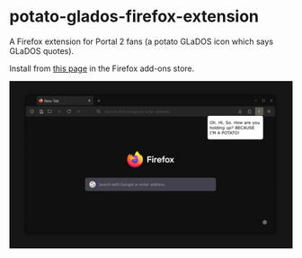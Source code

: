 # potato-glados-firefox-extension

A Firefox extension for Portal 2 fans (a potato GLaDOS icon which says GLaDOS quotes).

Install from [this page](https://addons.mozilla.org/en-US/firefox/addon/potatoglados/) in the Firefox add-ons store.

![screenshot](./screenshot.png)
